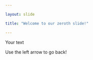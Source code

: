 ```yaml
---

layout: slide

title: "Welcome to our zeroth slide!"

---
```


Your text

Use the left arrow to go back!

